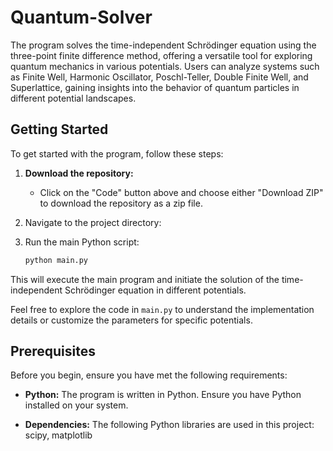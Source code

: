 # Quantum-Solver

The program solves the time-independent Schrödinger equation using the three-point finite difference method, offering a versatile tool for exploring quantum mechanics in various potentials. 
Users can analyze systems such as Finite Well, Harmonic Oscillator, Poschl-Teller, Double Finite Well, and Superlattice, gaining insights into the behavior of quantum particles in different 
potential landscapes.

## Getting Started

To get started with the program, follow these steps:

1. **Download the repository:**
   - Click on the "Code" button above and choose either "Download ZIP" to download the repository as a zip file.
   
3. Navigate to the project directory:

4. Run the main Python script:

    ```bash
    python main.py
    ```

This will execute the main program and initiate the solution of the time-independent Schrödinger equation in different potentials.

Feel free to explore the code in `main.py` to understand the implementation details or customize the parameters for specific potentials.

## Prerequisites

Before you begin, ensure you have met the following requirements:

- **Python:** The program is written in Python. Ensure you have Python installed on your system.

- **Dependencies:** The following Python libraries are used in this project: scipy, matplotlib
  
